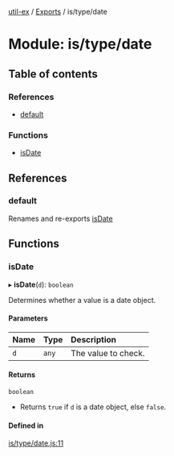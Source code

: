 [util-ex](../README.md) / [Exports](../modules.md) / is/type/date

# Module: is/type/date

## Table of contents

### References

- [default](is_type_date.md#default)

### Functions

- [isDate](is_type_date.md#isdate)

## References

### default

Renames and re-exports [isDate](is_type_date.md#isdate)

## Functions

### isDate

▸ **isDate**(`d`): `boolean`

Determines whether a value is a date object.

#### Parameters

| Name | Type | Description |
| :------ | :------ | :------ |
| `d` | `any` | The value to check. |

#### Returns

`boolean`

- Returns `true` if `d` is a date object, else `false`.

#### Defined in

[is/type/date.js:11](https://github.com/snowyu/util-ex.js/blob/b4dc093/src/is/type/date.js#L11)
